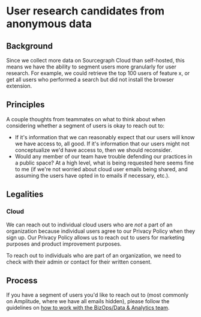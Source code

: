 # User research candidates from anonymous data

## Background

Since we collect more data on Sourcegraph Cloud than self-hosted, this means we have the ability to segment users more granularly for user research. For example, we could retrieve the top 100 users of feature x, or get all users who performed a search but did not install the browser extension.

## Principles

A couple thoughts from teammates on what to think about when considering whether a segment of users is okay to reach out to:

- If it's information that we can reasonably expect that our users will know we have access to, all good. If it's information that our users might not conceptualize we'd have access to, then we should reconsider.
- Would any member of our team have trouble defending our practices in a public space? At a high level, what is being requested here seems fine to me (if we're not worried about cloud user emails being shared, and assuming the users have opted in to emails if necessary, etc.).

## Legalities

### Cloud

We can reach out to individual cloud users who are *not* a part of an organization because individual users agree to our Privacy Policy when they sign up. Our Privacy Policy allows us to reach out to users for marketing purposes and product improvement purposes.

To reach out to individuals who are part of an organization, we need to check with their admin or contact for their written consent. 

## Process

If you have a segment of users you'd like to reach out to (most commonly on Amplitude, where we have all emails hidden), please follow the guidelines on [how to work with the BizOps/Data & Analytics team](../../../../bizops/index.md#how-to-work-with-us).
